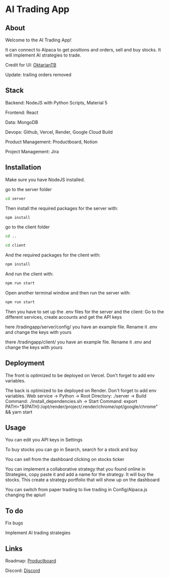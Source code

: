 # AI Trading App



## About
Welcome to the AI Trading App!

It can connect to Alpaca to get positions and orders, sell and buy stocks.
It will implement AI strategies to trade.


Credit for UI: [OktarianTB](https://github.com/OktarianTB/stock-trading-simulator) 


Update: trailing orders removed

## Stack
Backend: NodeJS with Python Scripts, Material 5

Frontend: React

Data: MongoDB

Devops: Github, Vercel, Render, Google Cloud Build

Product Management: Productboard, Notion

Project Management: Jira


## Installation
Make sure you have NodeJS installed. 

go to the server folder
```sh
cd server
```


Then install the required packages for the server with:


```sh
npm install
```

go to the client folder
```sh
cd ..
```
```sh
cd client
```

And the required packages for the client with:
```sh
npm install
```

And run the client with:
```sh
npm run start
```

Open another terminal window and then run the server with:
```sh
npm run start
```

Then you have to set up the .env files for the server and the client:
Go to the different services, create accounts and get the API keys

here  /tradingapp/server/config/ you have an example file. Rename it .env and change the keys with yours

there /tradingapp/client/  you have an example file. Rename it .env and change the keys with yours


## Deployment
The front is optimized to be deployed on Vercel. Don't forget to add env variables.

The back is optimized to be deployed on Render. Don't forget to add env variables.
Web service → Python → Root Directory: ./server → Build Command: ./install_dependencies.sh → Start Command:
export PATH="${PATH}:/opt/render/project/.render/chrome/opt/google/chrome" && yarn start



## Usage

You can edit you API keys in Settings

To buy stocks you can go in Search, search for a stock and buy

You can sell from the dashboard clicking on stocks ticker

You can implement a collaborative strategy that you found online in Strategies, copy paste it and add a name for the strategy. It will buy the stocks. This create a strategy portfolio that will show up on the dashboard

You can switch from paper trading to live trading in Config/Alpaca.js changing the apiurl



## To do
Fix bugs

Implement AI trading strategies


## Links
Roadmap: [Productboard](https://roadmap.productboard.com/21c090eb-9351-42c4-a248-b59747aa299f) 

Discord: [Discord](https://discord.gg/Neu7KBrhV3) 




